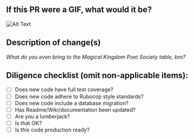 ## If this PR were a GIF, what would it be?
![Alt Text](https://giphy-url-goes-here)

## Description of change(s)
_What do you even bring to the Magical Kingdom Poet Society table, bro?_

## Diligence checklist (omit non-applicable items):
- [ ] Does new code have full test coverage?
- [ ] Does new code adhere to Rubocop style standards?
- [ ] Does new code include a database migration?
- [ ] Has Readme/Wiki/documentation been updated?
- [ ] Are you a lumberjack?
- [ ] Is that OK?
- [ ] Is this code production ready?
